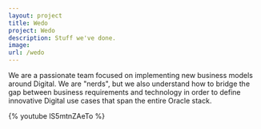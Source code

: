 ```yaml
---
layout: project
title: Wedo
project: Wedo
description: Stuff we've done.
image: 
url: /wedo
---
```

We are a passionate team focused on implementing new business models around Digital. We are "nerds", but we also understand how to bridge the gap between business requirements and technology in order to define innovative Digital use cases that span the entire Oracle stack.

{% youtube lS5mtnZAeTo %}
